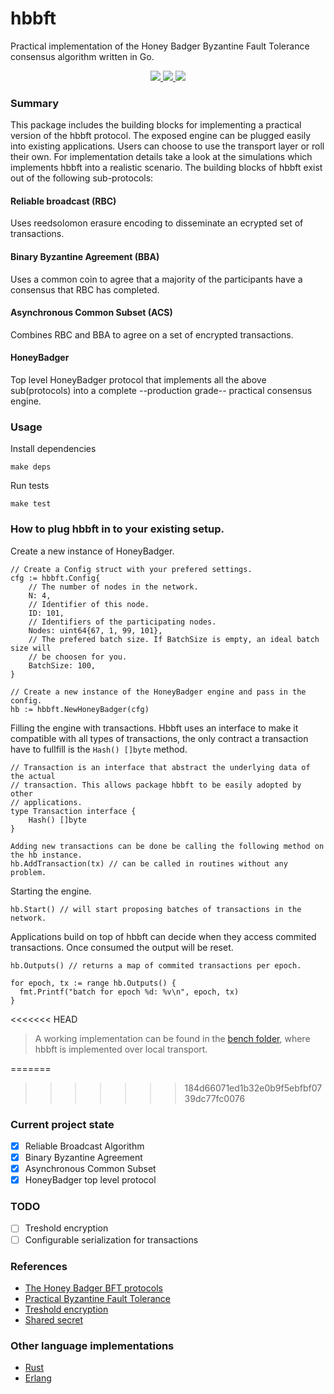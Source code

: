 # hbbft
Practical implementation of the Honey Badger Byzantine Fault Tolerance consensus algorithm written in Go.

<p align="center">
  <a href="https://github.com/anthdm/hbbft/releases">
    <img src="https://img.shields.io/github/tag/anthdm/hbbft.svg?style=flat">
  </a>
  <a href="https://circleci.com/gh/anthdm/hbbft/tree/master">
    <img src="https://circleci.com/gh/anthdm/hbbft/tree/master.svg?style=shield">
  </a>
  <a href="https://goreportcard.com/report/github.com/anthdm/hbbft">
    <img src="https://goreportcard.com/badge/github.com/anthdm/hbbft">
  </a>
</p>

### Summary
This package includes the building blocks for implementing a practical version of the hbbft protocol. The exposed engine can be plugged easily into existing applications. Users can choose to use the transport layer or roll their own. For implementation details take a look at the simulations which implements hbbft into a realistic scenario. The building blocks of hbbft exist out of the following sub-protocols: 

#### Reliable broadcast (RBC)
Uses reedsolomon erasure encoding to disseminate an ecrypted set of transactions.

#### Binary Byzantine Agreement (BBA)
Uses a common coin to agree that a majority of the participants have a consensus that RBC has completed. 

#### Asynchronous Common Subset (ACS)
Combines RBC and BBA to agree on a set of encrypted transactions.

#### HoneyBadger
Top level HoneyBadger protocol that implements all the above sub(protocols) into a complete --production grade-- practical consensus engine. 

### Usage
Install dependencies
```
make deps
```

Run tests
```
make test
```

### How to plug hbbft in to your existing setup. 
Create a new instance of HoneyBadger.
```
// Create a Config struct with your prefered settings.
cfg := hbbft.Config{
    // The number of nodes in the network.
    N: 4,
    // Identifier of this node.
    ID: 101,
    // Identifiers of the participating nodes. 
    Nodes: uint64{67, 1, 99, 101},
    // The prefered batch size. If BatchSize is empty, an ideal batch size will
    // be choosen for you.
    BatchSize: 100,
}

// Create a new instance of the HoneyBadger engine and pass in the config.
hb := hbbft.NewHoneyBadger(cfg)
```

Filling the engine with transactions. Hbbft uses an interface to make it compatible with all types of transactions, the only contract a transaction have to fullfill is the `Hash() []byte` method.
```
// Transaction is an interface that abstract the underlying data of the actual
// transaction. This allows package hbbft to be easily adopted by other
// applications.
type Transaction interface {
	Hash() []byte
}

Adding new transactions can be done be calling the following method on the hb instance.
hb.AddTransaction(tx) // can be called in routines without any problem.
```

Starting the engine.
```
hb.Start() // will start proposing batches of transactions in the network. 
```

Applications build on top of hbbft can decide when they access commited transactions. Once consumed the output will be reset.
```
hb.Outputs() // returns a map of commited transactions per epoch.

for epoch, tx := range hb.Outputs() {
  fmt.Printf("batch for epoch %d: %v\n", epoch, tx)
}
```

<<<<<<< HEAD
>A working implementation can be found in the [bench folder](https://github.com/anthdm/hbbft/tree/master/bench), where hbbft is implemented over local transport.

=======
>>>>>>> 184d66071ed1b32e0b9f5ebfbf0739dc77fc0076
### Current project state
- [x] Reliable Broadcast Algorithm
- [x] Binary Byzantine Agreement
- [x] Asynchronous Common Subset 
- [x] HoneyBadger top level protocol 

### TODO
- [ ] Treshold encryption
- [ ] Configurable serialization for transactions 

### References
- [The Honey Badger BFT protocols](https://eprint.iacr.org/2016/199.pdf)
- [Practical Byzantine Fault Tolerance](http://pmg.csail.mit.edu/papers/osdi99.pdf)
- [Treshold encryption](https://en.wikipedia.org/wiki/Threshold_cryptosystem)
- [Shared secret](https://en.wikipedia.org/wiki/Shared_secret)

### Other language implementations
- [Rust](https://github.com/poanetwork/hbbft)
- [Erlang](https://github.com/helium/erlang-hbbft)
